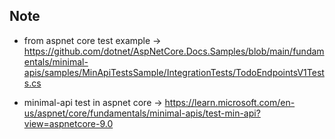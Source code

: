 ## Note

- from aspnet core test example -> https://github.com/dotnet/AspNetCore.Docs.Samples/blob/main/fundamentals/minimal-apis/samples/MinApiTestsSample/IntegrationTests/TodoEndpointsV1Tests.cs

- minimal-api test in aspnet core -> https://learn.microsoft.com/en-us/aspnet/core/fundamentals/minimal-apis/test-min-api?view=aspnetcore-9.0
